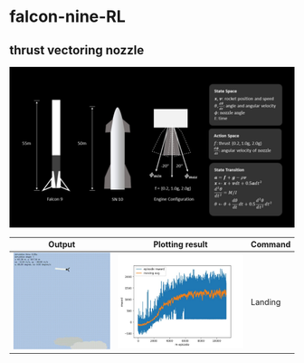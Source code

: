 # falcon-nine-RL

## thrust vectoring nozzle

![configuration_rocket](.github/asset_image/configuration.jpg)

| Output  | Plotting result | Command |
| ------------- | ------------- | ------------- |
| ![landing_falcon](.github/asset_image/falcon_9_landing.gif)  | ![falcon_9_landing_result](.github/asset_image/falcon_9_landing_result.jpg) | Landing |

